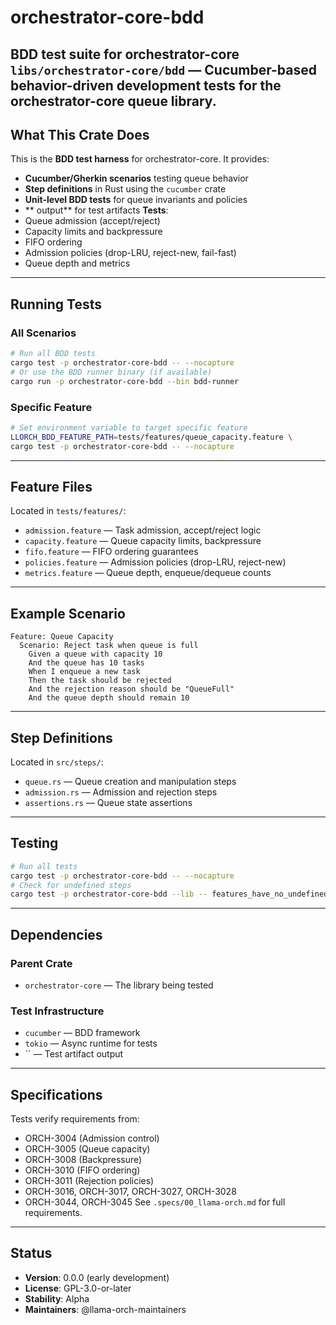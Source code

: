# orchestrator-core-bdd
**BDD test suite for orchestrator-core**
`libs/orchestrator-core/bdd` — Cucumber-based behavior-driven development tests for the orchestrator-core queue library.
---
## What This Crate Does
This is the **BDD test harness** for orchestrator-core. It provides:
- **Cucumber/Gherkin scenarios** testing queue behavior
- **Step definitions** in Rust using the `cucumber` crate
- **Unit-level BDD tests** for queue invariants and policies
- ** output** for test artifacts
**Tests**:
- Queue admission (accept/reject)
- Capacity limits and backpressure
- FIFO ordering
- Admission policies (drop-LRU, reject-new, fail-fast)
- Queue depth and metrics
---
## Running Tests
### All Scenarios
```bash
# Run all BDD tests
cargo test -p orchestrator-core-bdd -- --nocapture
# Or use the BDD runner binary (if available)
cargo run -p orchestrator-core-bdd --bin bdd-runner
```
### Specific Feature
```bash
# Set environment variable to target specific feature
LLORCH_BDD_FEATURE_PATH=tests/features/queue_capacity.feature \
cargo test -p orchestrator-core-bdd -- --nocapture
```
---
## Feature Files
Located in `tests/features/`:
- `admission.feature` — Task admission, accept/reject logic
- `capacity.feature` — Queue capacity limits, backpressure
- `fifo.feature` — FIFO ordering guarantees
- `policies.feature` — Admission policies (drop-LRU, reject-new)
- `metrics.feature` — Queue depth, enqueue/dequeue counts
---
## Example Scenario
```gherkin
Feature: Queue Capacity
  Scenario: Reject task when queue is full
    Given a queue with capacity 10
    And the queue has 10 tasks
    When I enqueue a new task
    Then the task should be rejected
    And the rejection reason should be "QueueFull"
    And the queue depth should remain 10
```
---
## Step Definitions
Located in `src/steps/`:
- `queue.rs` — Queue creation and manipulation steps
- `admission.rs` — Admission and rejection steps
- `assertions.rs` — Queue state assertions
---
## Testing
```bash
# Run all tests
cargo test -p orchestrator-core-bdd -- --nocapture
# Check for undefined steps
cargo test -p orchestrator-core-bdd --lib -- features_have_no_undefined_or_ambiguous_steps
```
---
## Dependencies
### Parent Crate
- `orchestrator-core` — The library being tested
### Test Infrastructure
- `cucumber` — BDD framework
- `tokio` — Async runtime for tests
- `` — Test artifact output
---
## Specifications
Tests verify requirements from:
- ORCH-3004 (Admission control)
- ORCH-3005 (Queue capacity)
- ORCH-3008 (Backpressure)
- ORCH-3010 (FIFO ordering)
- ORCH-3011 (Rejection policies)
- ORCH-3016, ORCH-3017, ORCH-3027, ORCH-3028
- ORCH-3044, ORCH-3045
See `.specs/00_llama-orch.md` for full requirements.
---
## Status
- **Version**: 0.0.0 (early development)
- **License**: GPL-3.0-or-later
- **Stability**: Alpha
- **Maintainers**: @llama-orch-maintainers
